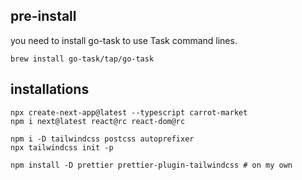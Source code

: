 ## pre-install
you need to install go-task to use Task command lines.
```shell
brew install go-task/tap/go-task
```

## installations
```shell
npx create-next-app@latest --typescript carrot-market
npm i next@latest react@rc react-dom@rc

npm i -D tailwindcss postcss autoprefixer
npx tailwindcss init -p          

npm install -D prettier prettier-plugin-tailwindcss # on my own
```
